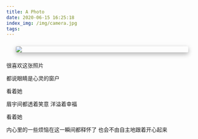```yaml
---
title: A Photo
date: 2020-06-15 16:25:18
index_img: /img/camera.jpg
tags:
---
```

<img src="/img/photo.jpeg" style="max-width: 90%;margin: 1.5rem auto;display: block;box-shadow: 0 5px 11px 0 rgba(0,0,0,0.18), 0 4px 15px 0 rgba(0,0,0,0.15) !important;border-radius: 3px;image-orientation:initial">

很喜欢这张照片

都说眼睛是心灵的窗户

看着她

眉宇间都透着笑意 洋溢着幸福

看着她

内心里的一些烦恼在这一瞬间都释怀了 也会不由自主地跟着开心起来


